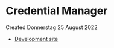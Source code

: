 # Credential Manager
Created Donnerstag 25 August 2022


* [Development site](https://docs.microsoft.com/en-us/windows/win32/secauthn/credentials-management?source=recommendations)


